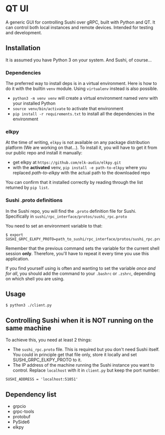 # QT UI
A generic GUI for controlling Sushi over gRPC, built with Python and QT.
It can control both local instances and remote devices. 
Intended for testing and development.

## Installation
It is assumed you have Python 3 on your system. And Sushi, of course...


### Dependencies
The preferred way to install deps is in a virtual environment. Here is how to do it with the builtin `venv` module. Using 
`virtualenv` instead is also possible.
- `python3 -m venv venv` will create a virtual environment named *venv* with your installed Python
- `source venv/bin/activate` to activate that environment
- `pip install -r requirements.txt` to install all the dependencies in the environment

### elkpy
At the time of writing, `elkpy` is not available on any package distribution platform (We are working on that...).
To install it, you will have to get it from our public repo and install it manually:
- get elkpy at `https://github.com/elk-audio/elkpy.git` 
- with the **activated** venv, `pip install -e path-to-elkpy` where you replaced *path-to-elkpy* with the actual path to the downloaded repo

You can confirm that it installed correctly by reading through the list returned by `pip list`.

### Sushi .proto definitions
In the Sushi repo, you will find the `.proto` definition file for Sushi. Specifically in `sushi/rpc_interface/protos/sushi_rpc.proto`

You need to set an environment variable to that:
```
$ export SUSHI_GRPC_ELKPY_PROTO=path_to_sushi/rpc_interface/protos/sushi_rpc.proto
```
Remember that the previous command sets the variable for the current shell session **only**. Therefore, you'll have to
repeat it every time you use this application.

If you find yourself using is often and wanting to set the variable *once and for all*, you should add the command to your
`.bashrc` or `.zshrc`, depending on which shell you are using.

## Usage

    $ python3 ./client.py

## Controlling Sushi when it is NOT running on the same machine
To achieve this, you need at least 2 things:
- The `sushi_rpc.proto` file. This is required but you don't need Sushi itself. You could in principle get that file only, store it locally and set SUSHI_GRPC_ELKPY_PROTO to it.
- The IP address of the machine running the Sushi instance you want to control. Replace `localhost` with it in `client.py` but keep the port number:

```
SUSHI_ADDRESS = 'localhost:51051'
```

## Dependency list
  * grpcio 
  * grpc-tools
  * protobuf
  * PySide6
  * elkpy
